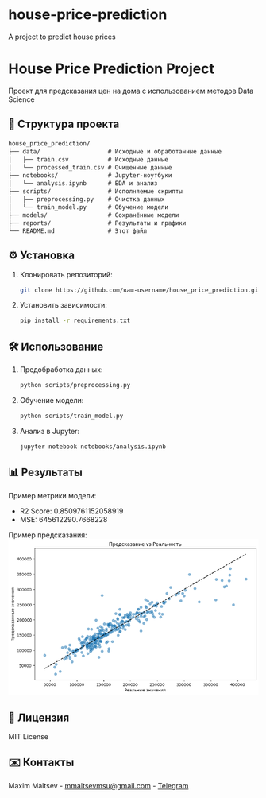 # house-price-prediction
A project to predict house prices
# House Price Prediction Project

Проект для предсказания цен на дома с использованием методов Data Science

## 🚀 Структура проекта
```
house_price_prediction/
├── data/                   # Исходные и обработанные данные
│   ├── train.csv           # Исходные данные
│   └── processed_train.csv # Очищенные данные
├── notebooks/              # Jupyter-ноутбуки
│   └── analysis.ipynb      # EDA и анализ
├── scripts/                # Исполняемые скрипты
│   ├── preprocessing.py    # Очистка данных
│   └── train_model.py      # Обучение модели
├── models/                 # Сохранённые модели
├── reports/                # Результаты и графики
└── README.md               # Этот файл
```

## ⚙️ Установка
1. Клонировать репозиторий:
   ```bash
   git clone https://github.com/ваш-username/house_price_prediction.git
   ```
2. Установить зависимости:
   ```bash
   pip install -r requirements.txt
   ```

## 🛠 Использование
1. Предобработка данных:
   ```bash
   python scripts/preprocessing.py
   ```
2. Обучение модели:
   ```bash
   python scripts/train_model.py
   ```
3. Анализ в Jupyter:
   ```bash
   jupyter notebook notebooks/analysis.ipynb
   ```

## 📊 Результаты
Пример метрики модели:
- R2 Score: 0.8509761152058919
- MSE: 645612290.7668228

Пример предсказания:
![Prediction Plot](reports/prediction_plot.png)

## 📝 Лицензия
MIT License

## ✉️ Контакты
Maxim Maltsev - mmaltsevmsu@gmail.com - [Telegram](https://t.me/@teachermsu)